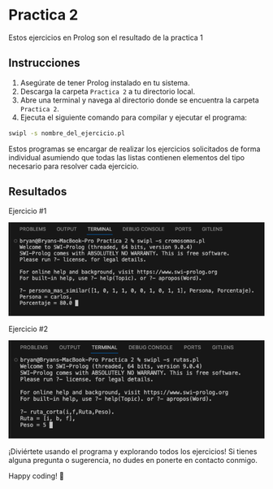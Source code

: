 # Practica 2

Estos ejercicios en Prolog son el resultado de la practica 1

## Instrucciones

1. Asegúrate de tener Prolog instalado en tu sistema.
2. Descarga la carpeta `Practica 2` a tu directorio local.
3. Abre una terminal y navega al directorio donde se encuentra la carpeta `Practica 2`.
4. Ejecuta el siguiente comando para compilar y ejecutar el programa:

```bash
swipl -s nombre_del_ejercicio.pl
```

Estos programas se encargar de realizar los ejercicios solicitados de forma individual asumiendo que todas las listas contienen elementos del tipo necesario para resolver cada ejercicio.

## Resultados

Ejercicio #1

![Screenshot (160)](https://github.com/Bryancampos20/LenguajesDeProgramacion/blob/main/Recursos/Prolog/Practica2/cromosomas.png)

Ejercicio #2

![Screenshot (160)](https://github.com/Bryancampos20/LenguajesDeProgramacion/blob/main/Recursos/Prolog/Practica2/rutas.png)

¡Diviértete usando el programa y explorando todos los ejercicios! Si tienes alguna pregunta o sugerencia, no dudes en ponerte en contacto conmigo.

Happy coding! 🚀